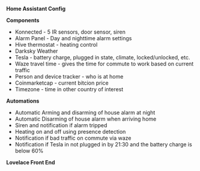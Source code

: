 **Home Assistant Config**  

**Components**  
* Konnected - 5 IR sensors, door sensor, siren  
* Alarm Panel - Day and nighttime alarm settings  
* Hive thermostat - heating control  
* Darksky Weather  
* Tesla - battery charge, plugged in state, climate, locked/unlocked, etc.  
* Waze travel time - gives the time for commute to work based on current traffic  
* Person and device tracker - who is at home  
* Coinmarketcap - current bitcion price  
* Timezone - time in other country of interest  

**Automations**
* Automatic Arming and disarming of house alarm at night  
* Automatic Disarming of house alarm when arriving home  
* Siren and notification if alarm tripped  
* Heating on and off using presence detection  
* Notification if bad traffic on commute via waze    
* Notification if Tesla in not plugged in by 21:30 and the battery charge is below 60%  

**Lovelace Front End**

